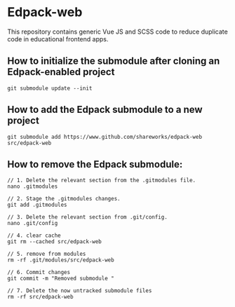 # Edpack-web

This repository contains generic Vue JS and SCSS code to reduce duplicate code in educational frontend apps.

## How to initialize the submodule after cloning an Edpack-enabled project
```
git submodule update --init
```

## How to add the Edpack submodule to a new project
```
git submodule add https://www.github.com/shareworks/edpack-web src/edpack-web
```

## How to remove the Edpack submodule:
```
// 1. Delete the relevant section from the .gitmodules file.
nano .gitmodules

// 2. Stage the .gitmodules changes.
git add .gitmodules

// 3. Delete the relevant section from .git/config.
nano .git/config

// 4. clear cache
git rm --cached src/edpack-web

// 5. remove from modules
rm -rf .git/modules/src/edpack-web

// 6. Commit changes
git commit -m "Removed submodule "

// 7. Delete the now untracked submodule files
rm -rf src/edpack-web
